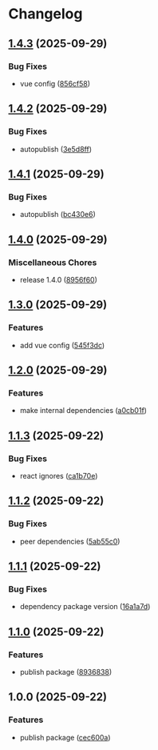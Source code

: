 # Changelog

## [1.4.3](https://github.com/wirenboard/eslint/compare/v1.4.2...v1.4.3) (2025-09-29)


### Bug Fixes

* vue config ([856cf58](https://github.com/wirenboard/eslint/commit/856cf58ecf441fa97c8c6d6faa9bdb17a3db1260))

## [1.4.2](https://github.com/wirenboard/eslint/compare/v1.4.1...v1.4.2) (2025-09-29)


### Bug Fixes

* autopublish ([3e5d8ff](https://github.com/wirenboard/eslint/commit/3e5d8fffb80a794c6d74a8a950f6d52d29e95da5))

## [1.4.1](https://github.com/wirenboard/eslint/compare/v1.4.0...v1.4.1) (2025-09-29)


### Bug Fixes

* autopublish ([bc430e6](https://github.com/wirenboard/eslint/commit/bc430e69e3442f3c2ad3d0fefdb67c16d47df161))

## [1.4.0](https://github.com/wirenboard/eslint/compare/v1.3.0...v1.4.0) (2025-09-29)


### Miscellaneous Chores

* release 1.4.0 ([8956f60](https://github.com/wirenboard/eslint/commit/8956f601a90c4054850bdce58b01e33867b5ed7d))

## [1.3.0](https://github.com/wirenboard/eslint/compare/v1.2.0...v1.3.0) (2025-09-29)


### Features

* add vue config ([545f3dc](https://github.com/wirenboard/eslint/commit/545f3dc8ec95fa59fb0d62afd0a6881fc61c0434))

## [1.2.0](https://github.com/wirenboard/eslint/compare/v1.1.3...v1.2.0) (2025-09-29)


### Features

* make internal dependencies ([a0cb01f](https://github.com/wirenboard/eslint/commit/a0cb01f20229e1970c9b67beb7f03ccb614eb840))

## [1.1.3](https://github.com/wirenboard/eslint/compare/v1.1.2...v1.1.3) (2025-09-22)


### Bug Fixes

* react ignores ([ca1b70e](https://github.com/wirenboard/eslint/commit/ca1b70ea6dfc309f297a4d3a5bb0f82dd73a5fcf))

## [1.1.2](https://github.com/wirenboard/eslint/compare/v1.1.1...v1.1.2) (2025-09-22)


### Bug Fixes

* peer dependencies ([5ab55c0](https://github.com/wirenboard/eslint/commit/5ab55c08b02a7890e336113490c65304d0098340))

## [1.1.1](https://github.com/wirenboard/eslint/compare/v1.1.0...v1.1.1) (2025-09-22)


### Bug Fixes

* dependency package version ([16a1a7d](https://github.com/wirenboard/eslint/commit/16a1a7da780db7b6f3b2a536b50acee52f44aa32))

## [1.1.0](https://github.com/wirenboard/eslint/compare/v1.0.0...v1.1.0) (2025-09-22)


### Features

* publish package ([8936838](https://github.com/wirenboard/eslint/commit/8936838aa75e1a0215b2b1523061357f2754d5e5))

## 1.0.0 (2025-09-22)


### Features

* publish package ([cec600a](https://github.com/wirenboard/eslint/commit/cec600aee5a69def76d30f82fdd8e8fe6c90a1f5))
